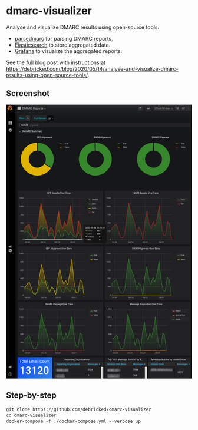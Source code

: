 # dmarc-visualizer

Analyse and visualize DMARC results using open-source tools.

* [parsedmarc](https://github.com/domainaware/parsedmarc) for parsing DMARC reports,
* [Elasticsearch](https://www.elastic.co/) to store aggregated data.
* [Grafana](https://grafana.com/) to visualize the aggregated reports.

See the full blog post with instructions at https://debricked.com/blog/2020/05/14/analyse-and-visualize-dmarc-results-using-open-source-tools/.

## Screenshot

![Screenshot of Grafana dashboard](/big_screenshot.png?raw=true)

## Step-by-step

```
git clone https://github.com/debricked/dmarc-visualizer
cd dmarc-visualizer
docker-compose -f ./docker-compose.yml --verbose up
```